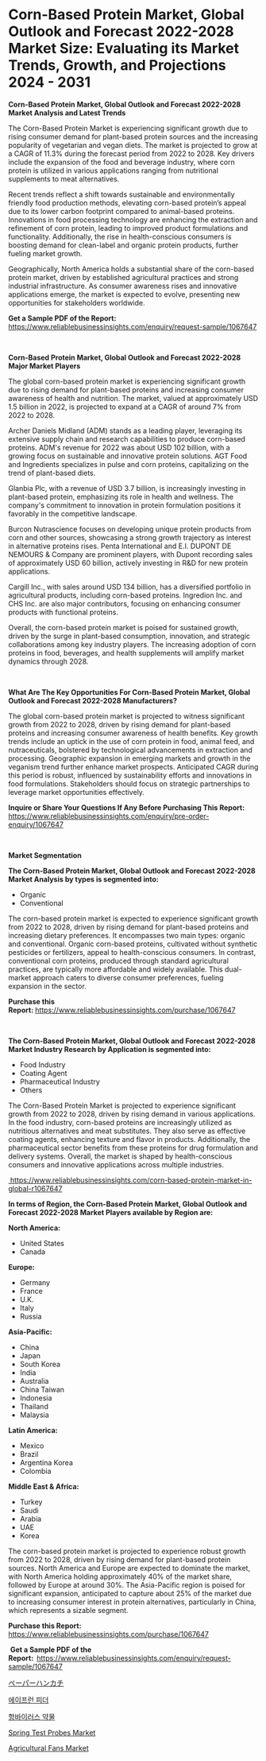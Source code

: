 <p><h1>Corn-Based Protein Market, Global Outlook and Forecast 2022-2028 Market Size: Evaluating its Market Trends, Growth, and Projections 2024 - 2031</h1></p><p><strong>Corn-Based Protein Market, Global Outlook and Forecast 2022-2028 Market Analysis and Latest Trends</strong></p>
<p><p>The Corn-Based Protein Market is experiencing significant growth due to rising consumer demand for plant-based protein sources and the increasing popularity of vegetarian and vegan diets. The market is projected to grow at a CAGR of 11.3% during the forecast period from 2022 to 2028. Key drivers include the expansion of the food and beverage industry, where corn protein is utilized in various applications ranging from nutritional supplements to meat alternatives.</p><p>Recent trends reflect a shift towards sustainable and environmentally friendly food production methods, elevating corn-based protein’s appeal due to its lower carbon footprint compared to animal-based proteins. Innovations in food processing technology are enhancing the extraction and refinement of corn protein, leading to improved product formulations and functionality. Additionally, the rise in health-conscious consumers is boosting demand for clean-label and organic protein products, further fueling market growth.</p><p>Geographically, North America holds a substantial share of the corn-based protein market, driven by established agricultural practices and strong industrial infrastructure. As consumer awareness rises and innovative applications emerge, the market is expected to evolve, presenting new opportunities for stakeholders worldwide.</p></p>
<p><strong>Get a Sample PDF of the Report:&nbsp;</strong> <a href="https://www.reliablebusinessinsights.com/enquiry/request-sample/1067647">https://www.reliablebusinessinsights.com/enquiry/request-sample/1067647</a></p>
<p>&nbsp;</p>
<p><strong>Corn-Based Protein Market, Global Outlook and Forecast 2022-2028 Major Market Players</strong></p>
<p><p>The global corn-based protein market is experiencing significant growth due to rising demand for plant-based proteins and increasing consumer awareness of health and nutrition. The market, valued at approximately USD 1.5 billion in 2022, is projected to expand at a CAGR of around 7% from 2022 to 2028.</p><p>Archer Daniels Midland (ADM) stands as a leading player, leveraging its extensive supply chain and research capabilities to produce corn-based proteins. ADM's revenue for 2022 was about USD 102 billion, with a growing focus on sustainable and innovative protein solutions. AGT Food and Ingredients specializes in pulse and corn proteins, capitalizing on the trend of plant-based diets.</p><p>Glanbia Plc, with a revenue of USD 3.7 billion, is increasingly investing in plant-based protein, emphasizing its role in health and wellness. The company's commitment to innovation in protein formulation positions it favorably in the competitive landscape.</p><p>Burcon Nutrascience focuses on developing unique protein products from corn and other sources, showcasing a strong growth trajectory as interest in alternative proteins rises. Penta International and E.I. DUPONT DE NEMOURS & Company are prominent players, with Dupont recording sales of approximately USD 60 billion, actively investing in R&D for new protein applications.</p><p>Cargill Inc., with sales around USD 134 billion, has a diversified portfolio in agricultural products, including corn-based proteins. Ingredion Inc. and CHS Inc. are also major contributors, focusing on enhancing consumer products with functional proteins.</p><p>Overall, the corn-based protein market is poised for sustained growth, driven by the surge in plant-based consumption, innovation, and strategic collaborations among key industry players. The increasing adoption of corn proteins in food, beverages, and health supplements will amplify market dynamics through 2028.</p></p>
<p>&nbsp;</p>
<p><strong>What Are The Key Opportunities For Corn-Based Protein Market, Global Outlook and Forecast 2022-2028 Manufacturers?</strong></p>
<p><p>The global corn-based protein market is projected to witness significant growth from 2022 to 2028, driven by rising demand for plant-based proteins and increasing consumer awareness of health benefits. Key growth trends include an uptick in the use of corn protein in food, animal feed, and nutraceuticals, bolstered by technological advancements in extraction and processing. Geographic expansion in emerging markets and growth in the veganism trend further enhance market prospects. Anticipated CAGR during this period is robust, influenced by sustainability efforts and innovations in food formulations. Stakeholders should focus on strategic partnerships to leverage market opportunities effectively.</p></p>
<p><strong>Inquire or Share Your Questions If Any Before Purchasing This Report:</strong> <a href="https://www.reliablebusinessinsights.com/enquiry/pre-order-enquiry/1067647">https://www.reliablebusinessinsights.com/enquiry/pre-order-enquiry/1067647</a></p>
<p>&nbsp;</p>
<p><strong>Market Segmentation</strong></p>
<p><strong>The Corn-Based Protein Market, Global Outlook and Forecast 2022-2028 Market Analysis by types is segmented into:</strong></p>
<p><ul><li>Organic</li><li>Conventional</li></ul></p>
<p><p>The corn-based protein market is expected to experience significant growth from 2022 to 2028, driven by rising demand for plant-based proteins and increasing dietary preferences. It encompasses two main types: organic and conventional. Organic corn-based proteins, cultivated without synthetic pesticides or fertilizers, appeal to health-conscious consumers. In contrast, conventional corn proteins, produced through standard agricultural practices, are typically more affordable and widely available. This dual-market approach caters to diverse consumer preferences, fueling expansion in the sector.</p></p>
<p><strong>Purchase this Report:&nbsp;</strong><a href="https://www.reliablebusinessinsights.com/purchase/1067647">https://www.reliablebusinessinsights.com/purchase/1067647</a></p>
<p>&nbsp;</p>
<p><strong>The Corn-Based Protein Market, Global Outlook and Forecast 2022-2028 Market Industry Research by Application is segmented into:</strong></p>
<p><ul><li>Food Industry</li><li>Coating Agent</li><li>Pharmaceutical Industry</li><li>Others</li></ul></p>
<p><p>The Corn-Based Protein Market is projected to experience significant growth from 2022 to 2028, driven by rising demand in various applications. In the food industry, corn-based proteins are increasingly utilized as nutritious alternatives and meat substitutes. They also serve as effective coating agents, enhancing texture and flavor in products. Additionally, the pharmaceutical sector benefits from these proteins for drug formulation and delivery systems. Overall, the market is shaped by health-conscious consumers and innovative applications across multiple industries.</p></p>
<p><a href="https://www.reliablebusinessinsights.com/corn-based-protein-market-in-global-r1067647">&nbsp;https://www.reliablebusinessinsights.com/corn-based-protein-market-in-global-r1067647</a></p>
<p><strong>In terms of Region, the Corn-Based Protein Market, Global Outlook and Forecast 2022-2028 Market Players available by Region are:</strong></p>
<p>
    <p> <strong> North America: </strong>
        <ul>
            <li>United States</li>
            <li>Canada</li>
        </ul>
        </p> 
    <p> <strong> Europe: </strong>
        <ul>
            <li>Germany</li>
            <li>France</li>
            <li>U.K.</li>
            <li>Italy</li>
            <li>Russia</li>
        </ul>
        </p> 
    <p> <strong> Asia-Pacific: </strong>
        <ul>
            <li>China</li>
            <li>Japan</li>
            <li>South Korea</li>
            <li>India</li>
            <li>Australia</li>
            <li>China Taiwan</li>
            <li>Indonesia</li>
            <li>Thailand</li>
            <li>Malaysia</li>
        </ul>
        </p> 
    <p> <strong> Latin America: </strong>
        <ul>
            <li>Mexico</li>
            <li>Brazil</li>
            <li>Argentina Korea</li>
            <li>Colombia</li>
        </ul>
        </p> 
    <p> <strong> Middle East & Africa: </strong>
        <ul>
            <li>Turkey</li>
            <li>Saudi</li>
            <li>Arabia</li>
            <li>UAE</li>
            <li>Korea</li>
        </ul>
    </p>
    </p>
<p><p>The corn-based protein market is projected to experience robust growth from 2022 to 2028, driven by rising demand for plant-based protein sources. North America and Europe are expected to dominate the market, with North America holding approximately 40% of the market share, followed by Europe at around 30%. The Asia-Pacific region is poised for significant expansion, anticipated to capture about 25% of the market due to increasing consumer interest in protein alternatives, particularly in China, which represents a sizable segment.</p></p>
<p><strong>Purchase this Report: </strong><a href="https://www.reliablebusinessinsights.com/purchase/1067647">https://www.reliablebusinessinsights.com/purchase/1067647</a></p>
<p>&nbsp;<strong>Get a Sample PDF of the Report:&nbsp;&nbsp;</strong><a href="https://www.reliablebusinessinsights.com/enquiry/request-sample/1067647">https://www.reliablebusinessinsights.com/enquiry/request-sample/1067647</a></p>
<p><strong></strong></p>
<p><p><a href="https://medium.com/@roseperez232/%E3%83%9A%E3%83%BC%E3%83%91%E3%83%BC%E3%83%8F%E3%83%B3%E3%82%AB%E3%83%81%E5%B8%82%E5%A0%B4-%E5%B8%82%E5%A0%B4%E3%82%BB%E3%82%B0%E3%83%A1%E3%83%B3%E3%83%86%E3%83%BC%E3%82%B7%E3%83%A7%E3%83%B3-%E5%9C%B0%E7%90%86%E7%9A%84%E5%9C%B0%E5%9F%9F-2031%E5%B9%B4%E3%81%BE%E3%81%A7%E3%81%AE%E5%B8%82%E5%A0%B4%E4%BA%88%E6%B8%AC-7ec03795c0f7">ペーパーハンカチ</a></p><p><a href="https://medium.com/@juliusgy6neace/%EA%B8%80%EB%A1%9C%EB%B2%8C-%EC%97%90%EC%9D%B4%ED%94%84%EB%9F%B0-%ED%94%BC%EB%8D%94-%EC%8B%9C%EC%9E%A5-%EC%A0%9C%ED%92%88-%EC%9C%A0%ED%98%95-%EB%8C%80%ED%98%95-%EC%97%90%EC%9D%B4%ED%94%84%EB%9F%B0-%ED%94%BC%EB%8D%94-%EC%86%8C%ED%98%95-%EC%97%90%EC%9D%B4%ED%94%84%EB%9F%B0-%ED%94%BC%EB%8D%94-%EC%B5%9C%EC%A2%85-%EC%82%AC%EC%9A%A9%EC%9E%90-%EB%B0%8F-%EC%A7%80%EC%97%AD%EC%97%90-%EB%8C%80%ED%95%9C-%EC%A7%91%EC%A4%91-%EB%B6%84%EC%84%9D-%EB%B0%8F-%EC%98%88%EC%B8%A1-2024-2031-214557fb5097">에이프런 피더</a></p><p><a href="https://medium.com/@juliusgy6neace/%EA%B8%80%EB%A1%9C%EB%B2%8C-%ED%95%AD%EB%B0%94%EC%9D%B4%EB%9F%AC%EC%8A%A4-%EC%95%BD%EB%AC%BC-%EC%82%B0%EC%97%85-%EB%B6%84%EC%84%9D-%EB%B3%B4%EA%B3%A0%EC%84%9C-%ED%95%AD%EB%B0%94%EC%9D%B4%EB%9F%AC%EC%8A%A4-%EC%95%BD%EB%AC%BC-%EC%8B%9C%EC%9E%A5-%EA%B7%9C%EB%AA%A8-%EC%A0%90%EC%9C%A0%EC%9C%A8-%EB%B0%8F-%EB%8F%99%ED%96%A5-%EC%9C%A0%EC%A0%84%EC%9E%90%EC%97%AD%EC%A0%84%EC%82%AC%ED%9A%A8%EC%86%8C-%EC%96%B5%EC%A0%9C%EC%A0%9C-%EB%8B%A8%EB%B0%B1%EC%A7%88-%EB%B6%84%ED%95%B4%ED%9A%A8%EC%86%8C-%EC%96%B5%EC%A0%9C%EC%A0%9C-%EC%9C%B5%ED%95%A9-%EC%96%B5%EC%A0%9C%EC%A0%9C-%EB%A9%B4%EC%97%AD%EA%B3%84-%EC%A1%B0%EC%A0%88%EC%A0%9C-a8edf5d32881">항바이러스 약물</a></p><p><a href="https://www.linkedin.com/pulse/spring-test-probes-market-size-growth-industry-analysis-segmentation-bvr2c?trackingId=1RwHBArsTNaIo%2B%2FVVCvkLQ%3D%3D">Spring Test Probes Market</a></p><p><a href="https://issuu.com/reportprime-2/docs/agricultural-fans-market-size-2030._924a7e3dee196b">Agricultural Fans Market</a></p></p>